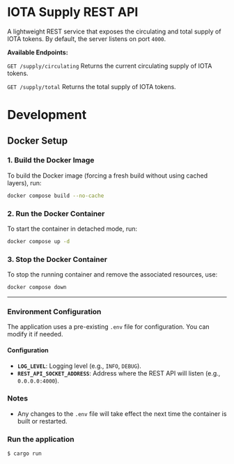 # IOTA Supply REST API

A lightweight REST service that exposes the circulating and total supply of IOTA tokens.
By default, the server listens on port `4000`.

**Available Endpoints:**

`GET /supply/circulating`
Returns the current circulating supply of IOTA tokens.

`GET /supply/total`
Returns the total supply of IOTA tokens.

# Development

## Docker Setup

### 1. Build the Docker Image
To build the Docker image (forcing a fresh build without using cached layers), run:
```sh
docker compose build --no-cache
```

### 2. Run the Docker Container
To start the container in detached mode, run:
```sh
docker compose up -d
```

### 3. Stop the Docker Container
To stop the running container and remove the associated resources, use:
```sh
docker compose down
```

---

### Environment Configuration

The application uses a pre-existing `.env` file for configuration. You can modify it if needed.

#### Configuration
- **`LOG_LEVEL`**: Logging level (e.g., `INFO`, `DEBUG`).
- **`REST_API_SOCKET_ADDRESS`**: Address where the REST API will listen (e.g., `0.0.0.0:4000`).

### Notes
- Any changes to the `.env` file will take effect the next time the container is built or restarted.

### Run the application

```sh
$ cargo run
```
